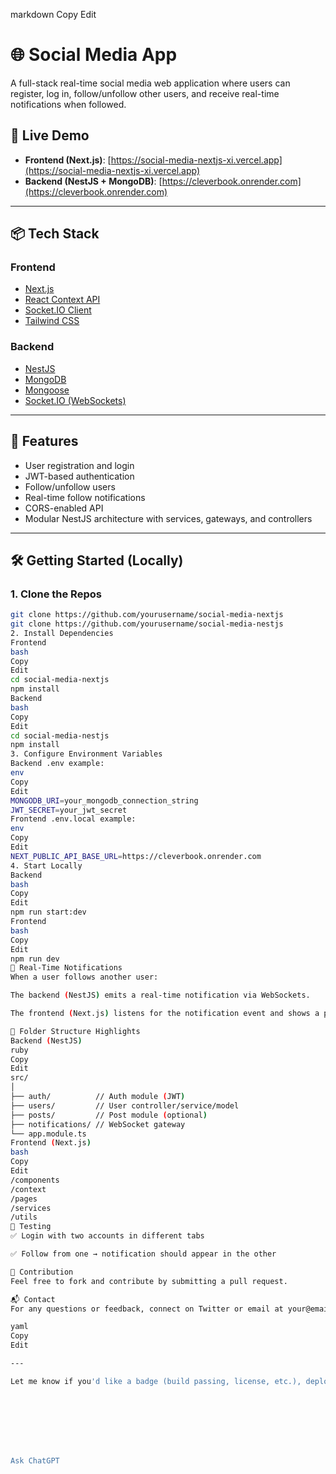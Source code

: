 
markdown
Copy
Edit
# 🌐 Social Media App

A full-stack real-time social media web application where users can register, log in, follow/unfollow other users, and receive real-time notifications when followed.

## 🚀 Live Demo

- **Frontend (Next.js)**: [https://social-media-nextjs-xi.vercel.app](https://social-media-nextjs-xi.vercel.app)
- **Backend (NestJS + MongoDB)**: [https://cleverbook.onrender.com](https://cleverbook.onrender.com)

---

## 📦 Tech Stack

### Frontend
- [Next.js](https://nextjs.org/)
- [React Context API](https://reactjs.org/docs/context.html)
- [Socket.IO Client](https://socket.io/docs/v4/client-api/)
- [Tailwind CSS](https://tailwindcss.com/)

### Backend
- [NestJS](https://nestjs.com/)
- [MongoDB](https://www.mongodb.com/)
- [Mongoose](https://mongoosejs.com/)
- [Socket.IO (WebSockets)](https://socket.io/)

---

## 🔑 Features

- User registration and login
- JWT-based authentication
- Follow/unfollow users
- Real-time follow notifications
- CORS-enabled API
- Modular NestJS architecture with services, gateways, and controllers

---

## 🛠️ Getting Started (Locally)

### 1. Clone the Repos

```bash
git clone https://github.com/yourusername/social-media-nextjs
git clone https://github.com/yourusername/social-media-nestjs
2. Install Dependencies
Frontend
bash
Copy
Edit
cd social-media-nextjs
npm install
Backend
bash
Copy
Edit
cd social-media-nestjs
npm install
3. Configure Environment Variables
Backend .env example:
env
Copy
Edit
MONGODB_URI=your_mongodb_connection_string
JWT_SECRET=your_jwt_secret
Frontend .env.local example:
env
Copy
Edit
NEXT_PUBLIC_API_BASE_URL=https://cleverbook.onrender.com
4. Start Locally
Backend
bash
Copy
Edit
npm run start:dev
Frontend
bash
Copy
Edit
npm run dev
🔔 Real-Time Notifications
When a user follows another user:

The backend (NestJS) emits a real-time notification via WebSockets.

The frontend (Next.js) listens for the notification event and shows a pop-up/toast.

📁 Folder Structure Highlights
Backend (NestJS)
ruby
Copy
Edit
src/
│
├── auth/          // Auth module (JWT)
├── users/         // User controller/service/model
├── posts/         // Post module (optional)
├── notifications/ // WebSocket gateway
└── app.module.ts
Frontend (Next.js)
bash
Copy
Edit
/components
/context
/pages
/services
/utils
🧪 Testing
✅ Login with two accounts in different tabs

✅ Follow from one → notification should appear in the other

🙌 Contribution
Feel free to fork and contribute by submitting a pull request.

📬 Contact
For any questions or feedback, connect on Twitter or email at your@email.com.

yaml
Copy
Edit

---

Let me know if you'd like a badge (build passing, license, etc.), deployment instructions (e.g. for Vercel & Render), or to include screenshots/gifs.








Ask ChatGPT
